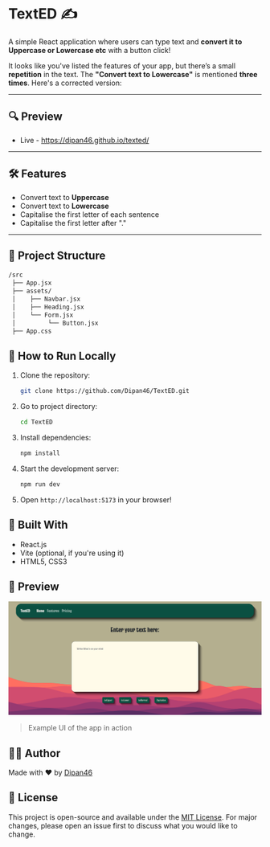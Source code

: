 # TextED ✍️

A simple React application where users can type text and **convert it to Uppercase or Lowercase etc** with a button click!

It looks like you've listed the features of your app, but there’s a small **repetition** in the text. The **"Convert text to Lowercase"** is mentioned **three times**. Here's a corrected version:

---
## 🔍 Preview
- Live - https://dipan46.github.io/texted/

---

## 🛠 Features
- Convert text to **Uppercase**
- Convert text to **Lowercase**
- Capitalise the first letter of each sentence
- Capitalise the first letter after "."

---

## 📂 Project Structure
```
/src
 ├── App.jsx
 ├── assets/
 │    ├── Navbar.jsx
 │    ├── Heading.jsx
 │    └── Form.jsx
 │         └── Button.jsx
 ├── App.css
```

## 🚀 How to Run Locally
1. Clone the repository:
   ```bash
   git clone https://github.com/Dipan46/TextED.git
   ```
2. Go to project directory:
   ```bash
   cd TextED
   ```
3. Install dependencies:
   ```bash
   npm install
   ```
4. Start the development server:
   ```bash
   npm run dev
   ```
5. Open `http://localhost:5173` in your browser!

## 🧩 Built With
- React.js
- Vite (optional, if you're using it)
- HTML5, CSS3

## 📸 Preview

![Packing List App Preview](./preview/prev.png)

> Example UI of the app in action

## 🧑‍💻 Author

Made with ❤️ by [Dipan46](https://github.com/Dipan46)

## 📄 License

This project is open-source and available under the [MIT License](LICENSE).
For major changes, please open an issue first to discuss what you would like to change.
